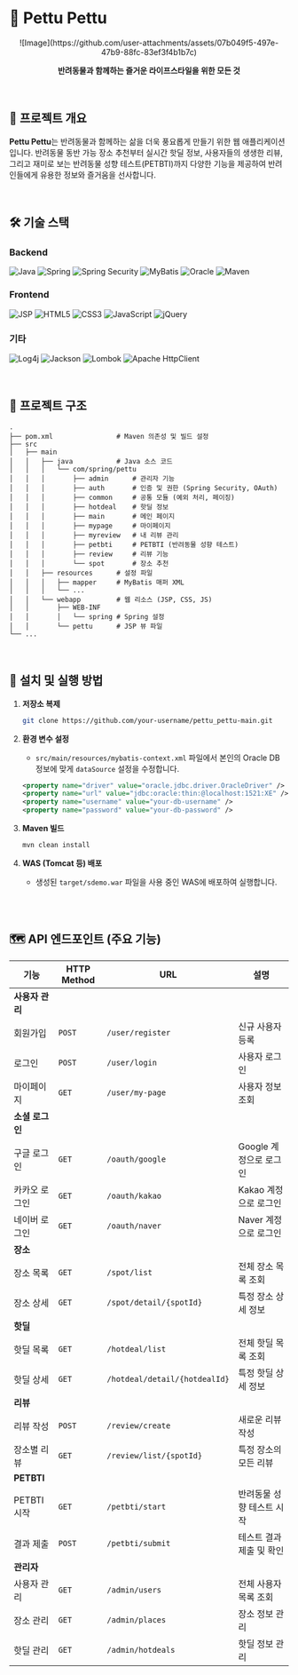 # 🐾 Pettu Pettu

<p align="center">
 ![Image](https://github.com/user-attachments/assets/07b049f5-497e-47b9-88fc-83ef3f4b1b7c)
</p>

<p align="center">
  <strong>반려동물과 함께하는 즐거운 라이프스타일을 위한 모든 것</strong>
</p>

<br>

## 📝 프로젝트 개요

**Pettu Pettu**는 반려동물과 함께하는 삶을 더욱 풍요롭게 만들기 위한 웹 애플리케이션입니다. 반려동물 동반 가능 장소 추천부터 실시간 핫딜 정보, 사용자들의 생생한 리뷰, 그리고 재미로 보는 반려동물 성향 테스트(PETBTI)까지 다양한 기능을 제공하여 반려인들에게 유용한 정보와 즐거움을 선사합니다.

<br>

## 🛠️ 기술 스택

### Backend
<p>
  <img src="https://img.shields.io/badge/Java-007396?style=for-the-badge&logo=java&logoColor=white" alt="Java"/>
  <img src="https://img.shields.io/badge/Spring-6DB33F?style=for-the-badge&logo=spring&logoColor=white" alt="Spring"/>
  <img src="https://img.shields.io/badge/Spring%20Security-6DB33F?style=for-the-badge&logo=spring-security&logoColor=white" alt="Spring Security"/>
  <img src="https://img.shields.io/badge/MyBatis-000000?style=for-the-badge&logo=mybatis&logoColor=white" alt="MyBatis"/>
  <img src="https://img.shields.io/badge/Oracle-F80000?style=for-the-badge&logo=oracle&logoColor=white" alt="Oracle"/>
  <img src="https://img.shields.io/badge/Maven-C71A36?style=for-the-badge&logo=apache-maven&logoColor=white" alt="Maven"/>
</p>

### Frontend
<p>
  <img src="https://img.shields.io/badge/JSP-007396?style=for-the-badge&logo=java&logoColor=white" alt="JSP"/>
  <img src="https://img.shields.io/badge/HTML5-E34F26?style=for-the-badge&logo=html5&logoColor=white" alt="HTML5"/>
  <img src="https://img.shields.io/badge/CSS3-1572B6?style=for-the-badge&logo=css3&logoColor=white" alt="CSS3"/>
  <img src="https://img.shields.io/badge/JavaScript-F7DF1E?style=for-the-badge&logo=javascript&logoColor=black" alt="JavaScript"/>
  <img src="https://img.shields.io/badge/jQuery-0769AD?style=for-the-badge&logo=jquery&logoColor=white" alt="jQuery"/>
</p>

### 기타
<p>
  <img src="https://img.shields.io/badge/Log4j-C71A36?style=for-the-badge&logo=apache&logoColor=white" alt="Log4j"/>
  <img src="https://img.shields.io/badge/Jackson-292929?style=for-the-badge&logo=json&logoColor=white" alt="Jackson"/>
  <img src="https://img.shields.io/badge/Lombok-DC3545?style=for-the-badge&logo=lombok&logoColor=white" alt="Lombok"/>
  <img src="https://img.shields.io/badge/Apache%20HttpClient-5A9934?style=for-the-badge&logo=apache&logoColor=white" alt="Apache HttpClient"/>
</p>

<br>

## 📂 프로젝트 구조

```
.
├── pom.xml                # Maven 의존성 및 빌드 설정
├── src
│   ├── main
│   │   ├── java           # Java 소스 코드
│   │   │   └── com/spring/pettu
│   │   │       ├── admin      # 관리자 기능
│   │   │       ├── auth       # 인증 및 권한 (Spring Security, OAuth)
│   │   │       ├── common     # 공통 모듈 (예외 처리, 페이징)
│   │   │       ├── hotdeal    # 핫딜 정보
│   │   │       ├── main       # 메인 페이지
│   │   │       ├── mypage     # 마이페이지
│   │   │       ├── myreview   # 내 리뷰 관리
│   │   │       ├── petbti     # PETBTI (반려동물 성향 테스트)
│   │   │       ├── review     # 리뷰 기능
│   │   │       └── spot       # 장소 추천
│   │   ├── resources      # 설정 파일
│   │   │   ├── mapper     # MyBatis 매퍼 XML
│   │   │   └── ...
│   │   └── webapp         # 웹 리소스 (JSP, CSS, JS)
│   │       ├── WEB-INF
│   │       │   └── spring # Spring 설정
│   │       └── pettu      # JSP 뷰 파일
└── ...
```

<br>

## 🚀 설치 및 실행 방법

1.  **저장소 복제**
    ```bash
    git clone https://github.com/your-username/pettu_pettu-main.git
    ```

2.  **환경 변수 설정**
    - `src/main/resources/mybatis-context.xml` 파일에서 본인의 Oracle DB 정보에 맞게 `dataSource` 설정을 수정합니다.
    ```xml
    <property name="driver" value="oracle.jdbc.driver.OracleDriver" />
    <property name="url" value="jdbc:oracle:thin:@localhost:1521:XE" />
    <property name="username" value="your-db-username" />
    <property name="password" value="your-db-password" />
    ```

3.  **Maven 빌드**
    ```bash
    mvn clean install
    ```

4.  **WAS (Tomcat 등) 배포**
    - 생성된 `target/sdemo.war` 파일을 사용 중인 WAS에 배포하여 실행합니다.

<br>



<br>

## 🗺️ API 엔드포인트 (주요 기능)

| 기능 | HTTP Method | URL | 설명 |
| --- | --- | --- | --- |
| **사용자 관리** | | | |
| 회원가입 | `POST` | `/user/register` | 신규 사용자 등록 |
| 로그인 | `POST` | `/user/login` | 사용자 로그인 |
| 마이페이지 | `GET` | `/user/my-page` | 사용자 정보 조회 |
| **소셜 로그인** | | | |
| 구글 로그인 | `GET` | `/oauth/google` | Google 계정으로 로그인 |
| 카카오 로그인 | `GET` | `/oauth/kakao` | Kakao 계정으로 로그인 |
| 네이버 로그인 | `GET` | `/oauth/naver` | Naver 계정으로 로그인 |
| **장소** | | | |
| 장소 목록 | `GET` | `/spot/list` | 전체 장소 목록 조회 |
| 장소 상세 | `GET` | `/spot/detail/{spotId}` | 특정 장소 상세 정보 |
| **핫딜** | | | |
| 핫딜 목록 | `GET` | `/hotdeal/list` | 전체 핫딜 목록 조회 |
| 핫딜 상세 | `GET` | `/hotdeal/detail/{hotdealId}` | 특정 핫딜 상세 정보 |
| **리뷰** | | | |
| 리뷰 작성 | `POST` | `/review/create` | 새로운 리뷰 작성 |
| 장소별 리뷰 | `GET` | `/review/list/{spotId}` | 특정 장소의 모든 리뷰 |
| **PETBTI** | | | |
| PETBTI 시작 | `GET` | `/petbti/start` | 반려동물 성향 테스트 시작 |
| 결과 제출 | `POST` | `/petbti/submit` | 테스트 결과 제출 및 확인 |
| **관리자** | | | |
| 사용자 관리 | `GET` | `/admin/users` | 전체 사용자 목록 조회 |
| 장소 관리 | `GET` | `/admin/places` | 장소 정보 관리 |
| 핫딜 관리 | `GET` | `/admin/hotdeals` | 핫딜 정보 관리 |

<br>

